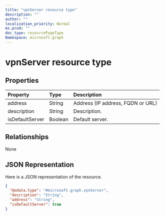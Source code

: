 ```yaml
---
title: "vpnServer resource type"
description: ""
author: ""
localization_priority: Normal
ms.prod: ""
doc_type: resourcePageType
Namespace: microsoft.graph
---
```



# vpnServer resource type



## Properties
|Property|Type|Description|
|:---|:---|:---|
|address|String|Address (IP address, FQDN or URL)|
|description|String|Description.|
|isDefaultServer|Boolean|Default server.|

## Relationships
None

## JSON Representation
Here is a JSON representation of the resource.
<!-- {
  "blockType": "resource",
  "@odata.type": "microsoft.graph.vpnServer"
}
-->
``` json
{
  "@odata.type": "#microsoft.graph.vpnServer",
  "description": "String",
  "address": "String",
  "isDefaultServer": true
}
```

